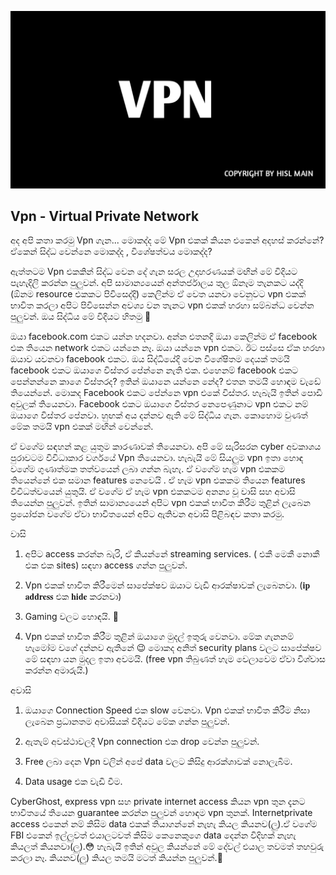 ![VPN](https://github.com/hackersinsrilankaofc/NOTE-LAB/blob/main/Image/20230626_194502.jpg)


## Vpn - Virtual Private Network 

අද අපි කතා කරමු Vpn ගැන... මොකද්ද මේ Vpn එකක් කියන එකෙන් අදහස් කරන්නේ? ඒකෙන් සිද්ධ වෙන්නෙ මොකද්ද , විශේෂත්වය මොකද්ද?

ඇත්තටම Vpn එකකින් සිද්ධ වෙන දේ ගැන සරල උදාහරණයක් මඟින් මේ විදියට පැහැදිලි කරන්න පුලුවන්. අපි සාමාන්‍යයෙන් අන්තර්ජාලය තුල ඕනෑම තැනකට යද්දි (ඕනම resource එකකට පිවිසෙද්දි) කෙලින්ම ඒ වෙත යනවා වෙනුවට vpn එකක් භාවිත කරලා අපිට පිවිසෙන්න අවශ්‍ය වන තැනට vpn එකක් හරහා සම්බන්ධ වෙන්න පුලුවන්. ඔය සිද්ධිය මේ විදියට හිතමු 🤔
 

ඔයා facebook.com එකට යන්න හදනවා. අන්න එතනදි  ඔයා කෙලින්ම ඒ facebook එක තියෙන network එකට යන්නෙ නෑ. ඔයා යන්නෙ vpn එකට. ඊට පස්සෙ ඒක හරහා ඔයාව යවනවා facebook එකට. ඔය සිද්ධියේදි වෙන විශේෂිතම දෙයක් තමයි  facebook එකට ඔයාගෙ විස්තර පේන්නෙ නැති එක. එහෙනම් facebook එකට පෙන්නන්නෙ කාගෙ විස්තරද? ඉතින් ඔයානෙ යන්නෙ නේද? එතන තමයි හොඳම වැඩේ තියෙන්නේ. මොකද Facebook එකට පේන්නෙ  vpn එකේ විස්තර. හැබැයි  ඉතින් පොඩි අවුලක් තියෙනවා.  Facebook එකට ඔයාගෙ විස්තර නෙපෙණුනාට vpn එකට නම් ඔයාගෙ විස්තර පේනවා. හුඟක් අය දන්නව ඇති මේ සිද්ධිය ගැන. කොහොම වුණත් මේක තමයි vpn එකක් මඟින් වෙන්නේ. 

ඒ වගේම සඳහන් කළ යුතුම කාරණාවක් තියෙනවා. අපි මේ සැරිසරන cyber අවකාශය පුරාවටම විවිධාකාර වර්ගයේ Vpn තියෙනවා. හැබැයි මේ සියලුම vpn ඉතා හොඳ වගේම ගුණාත්මක තත්වයෙන් ලබා ගන්න බැහැ. ඒ වගේම හැම vpn එකකම තියෙන්නේ එක සමාන features නෙවෙයි . ඒ හැම vpn එකකම තියෙන features  විවිධත්වයෙන් යුතුයි. ඒ වගේම ඒ හැම vpn එකකටම අනන්‍ය වූ වාසි සහ අවාසි තියෙන්න පුලුවන්. ඉතින් සාමාන්‍යයෙන් අපිට vpn එකක් භාවිත කිරීම තුළින් ලැබෙන ප්‍රයෝජන වගේම ඒවා භාවිතයෙන් අපිට ඇතිවන අවාසි පිළිබඳව කතා කරමු. 

වාසි

1) අපිට access කරන්න බැරි, ඒ කියන්නේ streaming services. ( එකී මෙකී නොකී එක එක sites) සඳහා access ගන්න පුලුවන්. 

2) Vpn එකක් භාවිත කිරීමෙන් සාපේක්ෂව ඔයාට වැඩි ආරක්ෂාවක් ලැබෙනවා. (𝐢𝐩 𝐚𝐝𝐝𝐫𝐞𝐬𝐬 එක 𝐡𝐢𝐝𝐞 කරනවා)

3) Gaming වලට හොඳයි. 🥴
 
4) Vpn එකක් භාවිත කිරීම තුළින් ඔයාගෙ මුදල් ඉතුරු වෙනවා. මේක ගැනනම් හැමෝම වගේ දන්නව ඇතිනේ 😉 මොකද අනිත් security plans වලට සාපේක්ෂව මේ සඳහා යන මුදල ඉතා අවමයි. (free vpn තිබුණත්  හැම වෙලාවෙම ඒවා විශ්වාස කරන්න අමාරුයි.)

අවාසි

1) ඔයාගෙ Connection Speed එක slow වෙනවා. Vpn එකක් භාවිත කිරීම නිසා ලැබෙන ප්‍රධානතම අවාසියක් විදියට මේක ගන්න පුලුවන්.

2) ඇතැම් අවස්ථාවලදී Vpn connection එක drop වෙන්න පුලුවන්.

3) Free ලබා දෙන Vpn වලින්  අපේ data වලට කිසිදු ආරක්ශාවක් නොලැබීම.

4) Data usage එක වැඩි වීම.

CyberGhost, express vpn සහ private internet access කියන vpn තුන දැනට භාවිතයේ තියෙන guarantee කරන්න පුලුවන් හොඳම vpn තුනක්. Internetprivate access එකෙන් නම් කිසිම data එකක් තියාගන්නේ නැහැ කියල කියනව(ලු).ඒ වගේම FBI එකෙන් ඉල්ලුවත් එයාලටවත් කිසිම කෙනෙකුගෙ data දෙන්න විදිහක් නැහැ කියලත් කියනවා(ලු).😳 හැබැයි ඉතින් අවුල කියන්නේ මේ දේවල් එයාල තවමත් තහවුරු කරලා නෑ. කියනව(ලු) කියල තමයි මටත් කියන්න පුලුවන්.🥴

